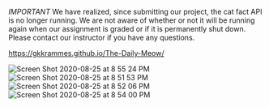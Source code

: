 *IMPORTANT*
We have realized, since submitting our project, the cat fact API is no longer running. We are not aware of whether or not it will be running again when our assignment is graded or if it is permanently shut down. Please contact our instructor if you have any questions. 

https://gkkrammes.github.io/The-Daily-Meow/

![Screen Shot 2020-08-25 at 8 55 24 PM](https://user-images.githubusercontent.com/64510752/91242445-7155cf80-e715-11ea-82e7-68140847f7a7.png)
![Screen Shot 2020-08-25 at 8 51 53 PM](https://user-images.githubusercontent.com/64510752/91242461-79157400-e715-11ea-8de3-c5f1603ce34f.png)
![Screen Shot 2020-08-25 at 8 52 06 PM](https://user-images.githubusercontent.com/64510752/91242463-7c106480-e715-11ea-850c-9a643ed3b26b.png)
![Screen Shot 2020-08-25 at 8 54 00 PM](https://user-images.githubusercontent.com/64510752/91242469-7f0b5500-e715-11ea-82ed-67388b704290.png)
